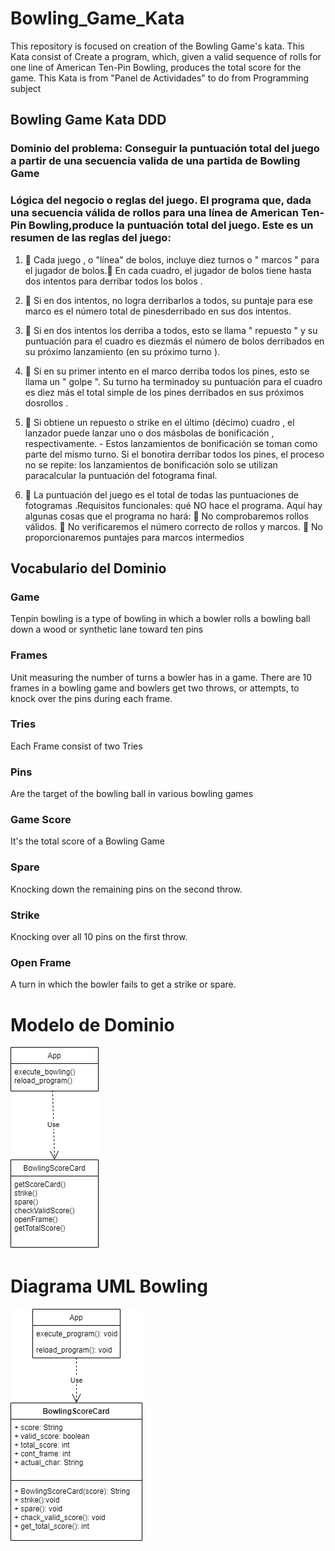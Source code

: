 # Bowling_Game_Kata
This repository is focused on creation of the Bowling Game's kata. This Kata consist of Create a program, which, given a valid sequence of rolls for one line of American Ten-Pin Bowling, produces the total score for the game. This Kata is from "Panel de Actividades" to do from Programming subject

 ## Bowling Game Kata DDD

 ### Dominio del problema: Conseguir la puntuación total del juego a partir de una secuencia valida de una partida de Bowling Game

### Lógica del negocio o reglas del juego. El programa que, dada una secuencia válida de rollos para una línea de American Ten-Pin Bowling,produce la puntuación total del juego. Este es un resumen de las reglas del juego:

1.  Cada juego , o "línea" de bolos, incluye diez turnos o " marcos " para el jugador de bolos. En cada cuadro, el jugador de bolos tiene hasta dos intentos para derribar todos los bolos .

2.  Si en dos intentos, no logra derribarlos a todos, su puntaje para ese marco es el número total de pinesderribado en sus dos intentos.

3.  Si en dos intentos los derriba a todos, esto se llama " repuesto " y su puntuación para el cuadro es diezmás el número de bolos derribados en su próximo lanzamiento (en su próximo turno ).

4.  Si en su primer intento en el marco derriba todos los pines, esto se llama un " golpe ". Su turno ha terminadoy su puntuación para el cuadro es diez más el total simple de los pines derribados en sus próximos dosrollos .

5.  Si obtiene un repuesto o strike en el último (décimo) cuadro , el lanzador puede lanzar uno o dos másbolas de bonificación , respectivamente. - Estos lanzamientos de bonificación se toman como parte del mismo turno. Si el bonotira derribar todos los pines, el proceso no se repite: los lanzamientos de bonificación solo se utilizan paracalcular la puntuación del fotograma final.

6.  La puntuación del juego es el total de todas las puntuaciones de fotogramas .Requisitos funcionales: qué NO hace el programa. Aquí hay algunas cosas que el programa no hará:
 No comprobaremos rollos válidos.
 No verificaremos el número correcto de rollos y marcos.
 No proporcionaremos puntajes para marcos intermedios

## Vocabulario del Dominio

### Game
Tenpin bowling is a type of bowling in which a bowler rolls a bowling ball down a wood or synthetic lane toward ten pins 
### Frames
Unit measuring the number of turns a bowler has in a game. There are 10 frames in a bowling game and bowlers get two throws, or attempts, to knock over the pins during each frame.
### Tries
Each Frame consist of two Tries
### Pins
Are the target of the bowling ball in various bowling games
### Game Score
It's the total score of a Bowling Game
### Spare
Knocking down the remaining pins on the second throw.
### Strike
Knocking over all 10 pins on the first throw.
### Open Frame
A turn in which the bowler fails to get a strike or spare.

# Modelo de Dominio
![Imagen Modelo de Dominio](DDD/Model_DDD_bowling_kata.png)

# Diagrama UML Bowling
![Imagen Modelo de Dominio](DDD/UML/UML_Diagram_bowling_kata.png)
